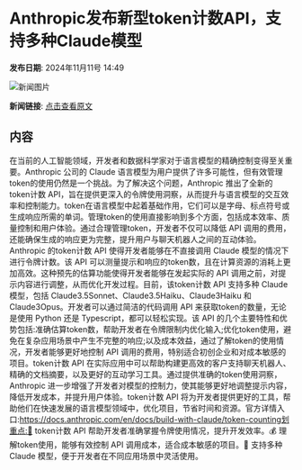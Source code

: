 # ​Anthropic发布新型token计数API，支持多种Claude模型

**发布日期**: 2024年11月11号 14:49

![新闻图片](https://upload.chinaz.com/2024/1111/6386693333547705883437935.png)

**新闻链接**: [点击查看原文](https://www.aibase.com/zh/news/13136)

## 内容

在当前的人工智能领域，开发者和数据科学家对于语言模型的精确控制变得至关重要。Anthropic 公司的 Claude 语言模型为用户提供了许多可能性，但有效管理token的使用仍然是一个挑战。为了解决这个问题，Anthropic 推出了全新的token计数 API，旨在提供更深入的令牌使用洞察，从而提升与语言模型的交互效率和控制能力。token在语言模型中起着基础作用，它们可以是字母、标点符号或生成响应所需的单词。管理token的使用直接影响到多个方面，包括成本效率、质量控制和用户体验。通过合理管理token，开发者不仅可以降低 API 调用的费用，还能确保生成的响应更为完整，提升用户与聊天机器人之间的互动体验。Anthropic 的token计数 API 使得开发者能够在不直接调用 Claude 模型的情况下进行令牌计数。该 API 可以测量提示和响应的token数，且在计算资源的消耗上更加高效。这种预先的估算功能使得开发者能够在发起实际的 API 调用之前，对提示内容进行调整，从而优化开发过程。目前，该token计数 API 支持多种 Claude 模型，包括 Claude3.5Sonnet、Claude3.5Haiku、Claude3Haiku 和 Claude3Opus。开发者可以通过简洁的代码调用 API 来获取token的数量，无论是使用 Python 还是 Typescript，都可以轻松实现。该 API 的几个主要特性和优势包括:准确估算token数，帮助开发者在令牌限制内优化输入;优化token使用，避免在复杂应用场景中产生不完整的响应;以及成本效益，通过了解token的使用情况，开发者能够更好地控制 API 调用的费用，特别适合初创企业和对成本敏感的项目。token计数 API 在实际应用中可以帮助构建更高效的客户支持聊天机器人、精确的文档摘要，以及更好的互动学习工具。通过提供准确的token使用洞察，Anthropic 进一步增强了开发者对模型的控制力，使其能够更好地调整提示内容，降低开发成本，并提升用户体验。token计数 API 将为开发者提供更好的工具，帮助他们在快速发展的语言模型领域中，优化项目，节省时间和资源。官方详情入口:https://docs.anthropic.com/en/docs/build-with-claude/token-counting划重点:🌟 token计数 API 帮助开发者准确掌握令牌使用情况，提升开发效率。💰 理解token使用，能够有效控制 API 调用成本，适合成本敏感的项目。🤖 支持多种 Claude 模型，便于开发者在不同应用场景中灵活使用。
